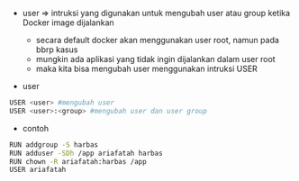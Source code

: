 - user => intruksi yang digunakan untuk mengubah user atau group ketika Docker image dijalankan
    - secara default docker akan menggunakan user root, namun pada bbrp kasus
    - mungkin ada aplikasi yang tidak ingin dijalankan dalam user root
    - maka kita bisa mengubah user menggunakan intruksi USER

- user
```bash
USER <user> #mengubah user
USER <user>:<group> #mengubah user dan user group
```

- contoh
```bash
RUN addgroup -S harbas
RUN adduser -SDh /app ariafatah harbas
RUN chown -R ariafatah:harbas /app
USER ariafatah
```